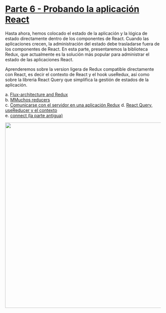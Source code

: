 # [Parte 6 - Probando la aplicación React](https://fullstackopen.com/es/part6)

Hasta ahora, hemos colocado el estado de la aplicación y la lógica de estado directamente dentro de los componentes de React. Cuando las aplicaciones crecen, la administración del estado debe trasladarse fuera de los componentes de React. En esta parte, presentaremos la biblioteca Redux, que actualmente es la solución más popular para administrar el estado de las aplicaciones React.

Aprenderemos sobre la version ligera de Redux compatible directamente con React, es decir el contexto de React y el hook useRedux, así como sobre la libreria React Query que simplifica la gestión de estados de la aplicación.

a. [Flux-architecture and Redux](https://fullstackopen.com/es/part6/flux_architecture_and_redux)  
b. [MMuchos reducers](https://fullstackopen.com/es/part6/many_reducers)  
c. [Comunicarse con el servidor en una aplicación Redux](https://fullstackopen.com/es/part6/communicating_with_server_in_a_redux_application)
d. [React Query, useReducer y el contexto](https://fullstackopen.com/es/part6/react_query_use_reducer_y_el_contexto)  
e. [connect (la parte antigua)](https://fullstackopen.com/es/part6/connect)

<img src="https://github.com/jgomez2531/Full-Stack-Open/assets/76822966/16177473-51b4-4d57-b521-8ad41d78d597" class="center" width="600" />
